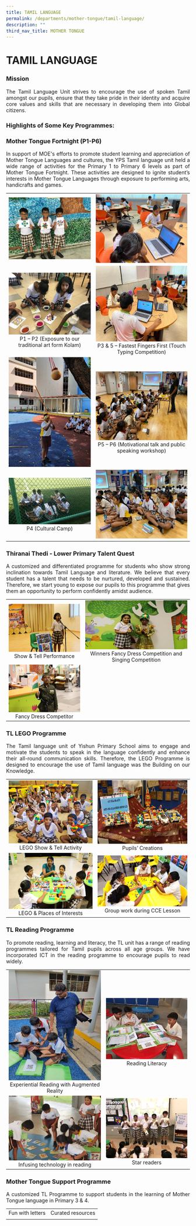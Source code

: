 ```yaml
---
title: TAMIL LANGUAGE
permalink: /departments/mother-tongue/tamil-language/
description: ""
third_nav_title: MOTHER TONGUE
---
```

# TAMIL LANGUAGE

### Mission 

<p style="text-align: justify;">The Tamil Language Unit strives to encourage the use of spoken Tamil amongst our pupils, ensure that they take pride in their identity and acquire core values and skills that are necessary in developing them into Global citizens.  </p>

### Highlights of Some Key Programmes:


### Mother Tongue Fortnight (P1-P6)

<p style="text-align: justify;">In support of MOE's efforts to promote student learning and appreciation of Mother Tongue Languages and cultures, the YPS Tamil language unit held a wide range of activities for the Primary 1 to Primary 6 levels as part of Mother Tongue Fortnight. These activities are designed to ignite student’s interests in Mother Tongue Languages through exposure to performing arts, handicrafts and games.</p>

|   |   |
|:-:|:-:|
|   ![](/images/Departments/MOTHER%20TONGUE/TAMIL%20LANGUAGE/TL_MTF_1.jpg)  |  ![](/images/Departments/MOTHER%20TONGUE/TAMIL%20LANGUAGE/TL_MTF_2.jpg)   |
|   ![](/images/Departments/MOTHER%20TONGUE/TAMIL%20LANGUAGE/TL_MTF_3.jpg)   P1 – P2 (Exposure to our traditional art form Kolam)  |  ![](/images/Departments/MOTHER%20TONGUE/TAMIL%20LANGUAGE/TL_MTF_4.jpg)   P3 & 5 – Fastest Fingers First (Touch Typing Competition)    |
|   ![](/images/Departments/MOTHER%20TONGUE/TAMIL%20LANGUAGE/TL_MTF_5.jpg)    |   ![](/images/Departments/MOTHER%20TONGUE/TAMIL%20LANGUAGE/TL_MTF_6.jpg)   P5 – P6 (Motivational talk and public speaking workshop)  |
|   ![](/images/Departments/MOTHER%20TONGUE/TAMIL%20LANGUAGE/TL_MTF_7.jpg)   P4 (Cultural Camp) |    ![](/images/Departments/MOTHER%20TONGUE/TAMIL%20LANGUAGE/TL_MTF_8.jpg)   |

### Thiranai Thedi - Lower Primary Talent Quest  

<p style="text-align: justify;">A customized and differentiated programme for students who show strong inclination towards Tamil Language and literature. We believe that every student has a talent that needs to be nurtured, developed and sustained. Therefore, we start young to expose our pupils to this programme that gives them an opportunity to perform confidently amidst audience.</p>

|   |   |
|:-:|:-:|
|  ![](/images/Departments/MOTHER%20TONGUE/TAMIL%20LANGUAGE/TL_Talent_Quest_1.jpg)  Show & Tell Performance |  ![](/images/Departments/MOTHER%20TONGUE/TAMIL%20LANGUAGE/TL_Talent_Quest_2.jpg)    Winners Fancy Dress Competition and Singing Competition  |
|  ![](/images/Departments/MOTHER%20TONGUE/TAMIL%20LANGUAGE/TL_Talent_Quest_3.jpg)   Fancy Dress Competitor  |   |

### TL LEGO Programme  

<p style="text-align: justify;">The Tamil language unit of Yishun Primary School aims to engage and motivate the students to speak in the language confidently and enhance their all-round communication skills. Therefore, the LEGO Programme is designed to encourage the use of Tamil language was the Building on our Knowledge.</p>

|   |   |
|:-:|:-:|
|  <img src="/images/Departments/MOTHER%20TONGUE/TAMIL%20LANGUAGE/TL_Lego_Prog_1.jpg" style="width:307px">   LEGO Show & Tell Activity  |  <img src="/images/Departments/MOTHER%20TONGUE/TAMIL%20LANGUAGE/TL_Lego_Prog_2.jpg" style="width:307px">   Pupils’ Creations |
|   <img src="/images/Departments/MOTHER%20TONGUE/TAMIL%20LANGUAGE/TL_Lego_Prog_3.jpg" style="width:307px">  LEGO & Places of Interests |    <img src="/images/Departments/MOTHER%20TONGUE/TAMIL%20LANGUAGE/TL_Lego_Prog_4.jpg" style="width:307px">  Group work during CCE Lesson |


### TL Reading Programme  

<p style="text-align: justify;">To promote reading, learning and literacy, the TL unit has a range of reading programmes tailored for Tamil pupils across all age groups. We have incorporated ICT in the reading programme to encourage pupils to read widely.</p>

|   |   |
|:-:|:-:|
| ![](/images/Departments/MOTHER%20TONGUE/TAMIL%20LANGUAGE/TL_Reading_Prog_1.jpg) Experiential Reading with Augmented Reality |  ![](/images/Departments/MOTHER%20TONGUE/TAMIL%20LANGUAGE/TL_Reading_Prog_2.jpg)   Reading Literacy   |
|  ![](/images/Departments/MOTHER%20TONGUE/TAMIL%20LANGUAGE/TL_Reading_Prog_3.jpg)  Infusing technology in reading |  ![](/images/Departments/MOTHER%20TONGUE/TAMIL%20LANGUAGE/TL_Reading_Prog_4.png)  Star readers  |


### Mother Tongue Support Programme  

<p style="text-align: justify;">A customized TL Programme to support students in the learning of Mother Tongue language in Primary 3 & 4.</p>

|   |   |
|:-:|:-:|
|  Fun with letters | Curated resources  |
|   |   |